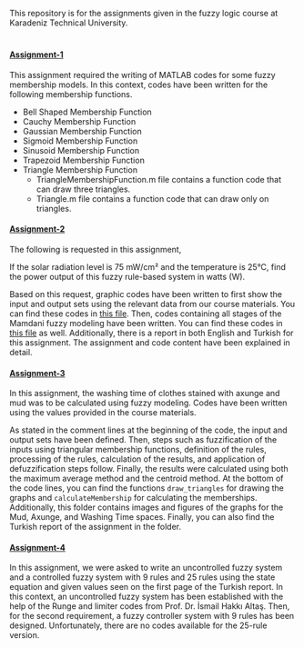 This repository is for the assignments given in the fuzzy logic course at Karadeniz Technical University.
#

#### [Assignment-1](https://github.com/rai-shi/Fuzzy-Logic-Lecture-Assignments/tree/master/Assignment-1)
This assignment required the writing of MATLAB codes for some fuzzy membership models. In this context, codes have been written for the following membership functions.
- Bell Shaped Membership Function
- Cauchy Membership Function
- Gaussian Membership Function
- Sigmoid Membership Function
- Sinusoid Membership Function
- Trapezoid Membership Function
- Triangle Membership Function
    - TriangleMembershipFunction.m file contains a function code that can draw three triangles.
    - Triangle.m file contains a function code that can draw only on triangles.
 
#### [Assignment-2](https://github.com/rai-shi/Fuzzy-Logic-Lecture-Assignments/tree/master/Assignment-2)
The following is requested in this assignment,

If the solar radiation level is 75 mW/cm² and the temperature is 25°C, find the power output of this fuzzy rule-based system in watts (W).

Based on this request, graphic codes have been written to first show the input and output sets using the relevant data from our course materials. You can find these codes in [this file](https://github.com/rai-shi/Fuzzy-Logic-Lecture-Assignments/blob/master/Assignment-2/MamdaniFuzzySet.m). 
Then, codes containing all stages of the Mamdani fuzzy modeling have been written. You can find these codes in [this file](https://github.com/rai-shi/Fuzzy-Logic-Lecture-Assignments/blob/master/Assignment-2/MamdaniSolution.m) as well. 
Additionally, there is a report in both English and Turkish for this assignment. The assignment and code content have been explained in detail.

#### [Assignment-3](https://github.com/rai-shi/Fuzzy-Logic-Lecture-Assignments/tree/master/Assignment-3)
In this assignment, the washing time of clothes stained with axunge and mud was to be calculated using fuzzy modeling. Codes have been written using the values provided in the course materials. 

As stated in the comment lines at the beginning of the code, the input and output sets have been defined. 
Then, steps such as fuzzification of the inputs using triangular membership functions, definition of the rules, processing of the rules, calculation of the results, and application of defuzzification steps follow. 
Finally, the results were calculated using both the maximum average method and the centroid method. At the bottom of the code lines, you can find the functions ```draw_triangles``` for drawing the graphs and ```calculateMembership``` for calculating the memberships. 
Additionally, this folder contains images and figures of the graphs for the Mud, Axunge, and Washing Time spaces. Finally, you can also find the Turkish report of the assignment in the folder.

#### [Assignment-4](https://github.com/rai-shi/Fuzzy-Logic-Lecture-Assignments/tree/master/Assignment-4)
In this assignment, we were asked to write an uncontrolled fuzzy system and a controlled fuzzy system with 9 rules and 25 rules using the state equation and given values seen on the first page of the Turkish report. 
In this context, an uncontrolled fuzzy system has been established with the help of the Runge and limiter codes from Prof. Dr. İsmail Hakkı Altaş. 
Then, for the second requirement, a fuzzy controller system with 9 rules has been designed. 
Unfortunately, there are no codes available for the 25-rule version.




